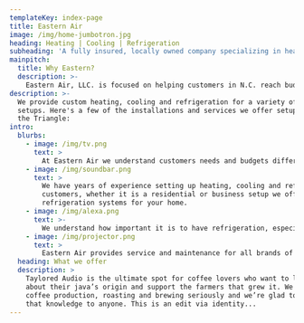 ```yaml
---
templateKey: index-page
title: Eastern Air
image: /img/home-jumbotron.jpg
heading: Heating | Cooling | Refrigeration
subheading: 'A fully insured, locally owned company specializing in heating, cooling and refrigiration installations.'
mainpitch:
  title: Why Eastern?
  description: >-
    Eastern Air, LLC. is focused on helping customers in N.C. reach budget friendly solutions to their HVAC needs. Based out of Apex, NC with 25+ years in the HVAC/R industry and 3rd generation in the field we have the experience needed to accomplish these goals.
description: >-
  We provide custom heating, cooling and refrigeration for a variety of home
  setups. Here's a few of the installations and services we offer setup for our customers in
  the Triangle:
intro:
  blurbs:
    - image: /img/tv.png
      text: >
        At Eastern Air we understand customers needs and budgets differ and will work with you to find the best solution to the opportunity at hand.
    - image: /img/soundbar.png
      text: >
        We have years of experience setting up heating, cooling and refrigeration systems and for our
        customers, whether it is a residential or business setup we offer the best heating, cooling or
        refrigeration systems for your home.
    - image: /img/alexa.png
      text: >-
        We understand how important it is to have refrigeration, especially during the summer. With today’s indoor air quality concerns we also offer several products for home or business to reduce contaminants in the air circulating inside.
    - image: /img/projector.png
      text: >
        Eastern Air provides service and maintenance for all brands of equipment in both residential and commercial applications. We provide installation on primarily American Standard.
  heading: What we offer
  description: >
    Taylored Audio is the ultimate spot for coffee lovers who want to learn
    about their java’s origin and support the farmers that grew it. We take
    coffee production, roasting and brewing seriously and we’re glad to pass
    that knowledge to anyone. This is an edit via identity...
---
```

